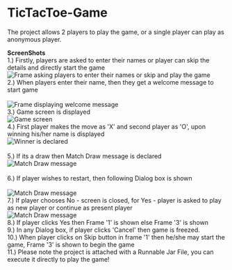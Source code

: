 # TicTacToe-Game

The project allows 2 players to play the game, or a single player can play as anonymous player.

<b> ScreenShots </b>
<br>
 1.)  Firstly, players are asked to enter their names or player can skip the details and directly start the game <br> 
      <img src = "images/Frame1.png" alt = "Frame asking players to enter their names or skip and play the game"> <br>
 2.)  When players enter their name, then they get a welcome message to start game  <br>
      <br><img src = "images/UserNameEntered.png" alt = "Frame displaying welcome message"> <br>
 3.)  Game screen is displayed <br>
      <img src = "images/Fram2.png" alt = "Game screen"> <br> 
 4.)  First player makes the move as 'X' and second player as 'O', upon winning his/her name is displayed <br>
      <img src = "images/UserWin.png" alt = "Winner is declared"> <br>  
 5.)  If its a draw then Match Draw message is declared <br>
      <img src = "images/MatchDraw.png" alt = "Match Draw message"> <br>   
 6.)  If player wishes to restart, then following Dialog box is shown <br>  
      <img src = "images/ConfirmDialogPlayAgain.png" alt = "Match Draw message"> <br>
 7.)  If player chooses No - screen is closed, for Yes - player is asked to play as new player or continue as present player  <br>
      <img src = "images/PlayNewGame.png" alt = "Match Draw message"> <br> 
 8.)  If player clicks Yes then Frame '1' is shown else Frame '3' is shown <br>
 9.)  In any Dialog box, if player clicks 'Cancel' then game is freezed.      
 10.) When player clicks on Skip button in frame '1' then he/she may start the game, Frame '3' is shown to begin the game<br>
 11.) Please note the project is attached with a Runnable Jar File, you can execute it directly to play the game! 
 
 
